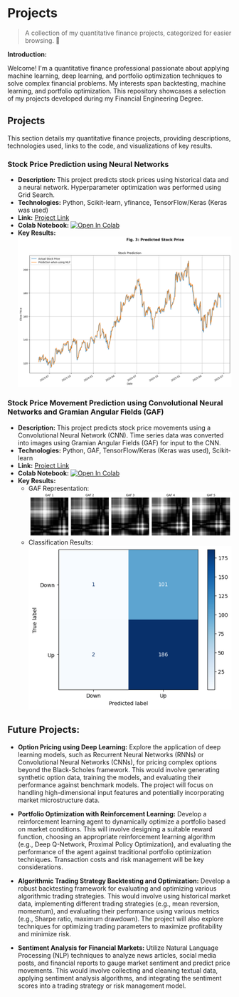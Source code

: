 # Projects

>A collection of my quantitative finance projects, categorized for easier browsing.  👋

**Introduction:**

Welcome! I'm a quantitative finance professional passionate about applying machine learning, deep learning, and portfolio optimization techniques to solve complex financial problems. My interests span backtesting, machine learning, and portfolio optimization. This repository showcases a selection of my projects developed during my Financial Engineering Degree.


## Projects

This section details my quantitative finance projects, providing descriptions, technologies used, links to the code, and visualizations of key results.


### Stock Price Prediction using Neural Networks

* **Description:** This project predicts stock prices using historical data and a neural network. Hyperparameter optimization was performed using Grid Search.
* **Technologies:** Python, Scikit-learn, yfinance, TensorFlow/Keras (Keras was used)
* **Link:** [Project Link](https://github.com/kachunchan-analytics/projects/blob/main/StockPricePrediction_NeuralNetwork.ipynb)
* **Colab Notebook:** [![Open In Colab](https://colab.research.google.com/assets/colab-badge.svg)](https://colab.research.google.com/drive/1Jh78UxSBzGYzFTaW4P1G7Zr4CZcNsiNz?usp=sharing)
* **Key Results:**  ![Stock Price Prediction](Plots/StockPrediciton_NeuralNetwork.png)


### Stock Price Movement Prediction using Convolutional Neural Networks and Gramian Angular Fields (GAF)

* **Description:** This project predicts stock price movements using a Convolutional Neural Network (CNN). Time series data was converted into images using Gramian Angular Fields (GAF) for input to the CNN.
* **Technologies:** Python, GAF, TensorFlow/Keras (Keras was used), Scikit-learn
* **Link:** [Project Link](https://github.com/kachunchan-analytics/projects/blob/main/ConvolutionalNeuralNetwork_Prediction.ipynb)
* **Colab Notebook:** [![Open In Colab](https://colab.research.google.com/assets/colab-badge.svg)](https://colab.research.google.com/drive/16K-MHH1t0trMnDD9BtNYT5yVJ6Oq2-8u?usp=sharing)
* **Key Results:**
    * GAF Representation: 
    ![GAF Representation](Plots/GAF.png)
    * Classification Results: 
    ![Classification Results](Plots/classification.png)


## Future Projects:

* **Option Pricing using Deep Learning:**  Explore the application of deep learning models, such as Recurrent Neural Networks (RNNs) or Convolutional Neural Networks (CNNs), for pricing complex options beyond the Black-Scholes framework. This would involve generating synthetic option data, training the models, and evaluating their performance against benchmark models.  The project will focus on handling high-dimensional input features and potentially incorporating market microstructure data.

* **Portfolio Optimization with Reinforcement Learning:** Develop a reinforcement learning agent to dynamically optimize a portfolio based on market conditions.  This will involve designing a suitable reward function, choosing an appropriate reinforcement learning algorithm (e.g., Deep Q-Network, Proximal Policy Optimization), and evaluating the performance of the agent against traditional portfolio optimization techniques.  Transaction costs and risk management will be key considerations.

* **Algorithmic Trading Strategy Backtesting and Optimization:** Develop a robust backtesting framework for evaluating and optimizing various algorithmic trading strategies. This would involve using historical market data, implementing different trading strategies (e.g., mean reversion, momentum), and evaluating their performance using various metrics (e.g., Sharpe ratio, maximum drawdown).  The project will also explore techniques for optimizing trading parameters to maximize profitability and minimize risk.

* **Sentiment Analysis for Financial Markets:**  Utilize Natural Language Processing (NLP) techniques to analyze news articles, social media posts, and financial reports to gauge market sentiment and predict price movements.  This would involve collecting and cleaning textual data, applying sentiment analysis algorithms, and integrating the sentiment scores into a trading strategy or risk management model.
